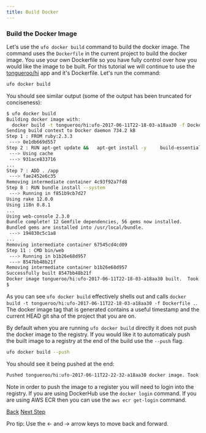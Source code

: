```yaml
---
title: Build Docker
---
```


### Build the Docker Image

Let's use the `ufo docker build` command to build the docker image. The command uses the `Dockerfile` in the current project to build the docker image.  You use your own Dockerfile so you have fully control over how you would like the image to be built.  For this tutorial we will continue to use the [tongueroo/hi](https://github.com/tongueroo/hi) app and it's Dockerfile. Let's run the command:

```sh
ufo docker build
```

You should see similar output (some of the output has been truncated for conciseness):

```sh
$ ufo docker build
Building docker image with:
  docker build -t tongueroo/hi:ufo-2017-06-11T22-18-03-a18aa30 -f Dockerfile .
Sending build context to Docker daemon 734.2 kB
Step 1 : FROM ruby:2.3.3
 ---> 0e1db669d557
Step 2 : RUN apt-get update &&   apt-get install -y     build-essential     nodejs &&   rm -rf /var/lib/apt/lists/* && apt-get clean && apt-get purge
 ---> Using cache
 ---> 931ace833716
...
Step 7 : ADD . /app
 ---> fae2452e6c35
Removing intermediate container 4c93f92a7fd8
Step 8 : RUN bundle install --system
 ---> Running in f851b9cb7d27
Using rake 12.0.0
Using i18n 0.8.1
...
Using web-console 2.3.0
Bundle complete! 12 Gemfile dependencies, 56 gems now installed.
Bundled gems are installed into /usr/local/bundle.
 ---> 194830c5c1a8
...
Removing intermediate container 67545cd4cd09
Step 11 : CMD bin/web
 ---> Running in b1b26e68d957
 ---> 8547bb48b21f
Removing intermediate container b1b26e68d957
Successfully built 8547bb48b21f
Docker image tongueroo/hi:ufo-2017-06-11T22-18-03-a18aa30 built.  Took 33s.
$
```

As you can see `ufo docker build` effectively shells out and calls `docker build -t tongueroo/hi:ufo-2017-06-11T22-18-03-a18aa30 -f Dockerfile .`.  The docker image tag that is generated contains a useful timestamp and the current HEAD git sha of the project that you are on.

By default when you are running `ufo docker build` directly it does not push the docker image to the registry.  If you would like it to automaticaly push the built image to a registry at the end of the build use the `--push` flag.

```sh
ufo docker build --push
```

You should see it being pushed at the end:

```sh
Pushed tongueroo/hi:ufo-2017-06-11T22-22-32-a18aa30 docker image. Took 9s.
```

Note in order to push the image to a register you will need to login into the registry.  If you are using DockerHub use the `docker login` command.  If you are using AWS ECR then you can use the `aws ecr get-login` command.

<a id="prev" class="btn btn-basic" href="{% link _docs/tutorial-ufo-init.md %}">Back</a>
<a id="next" class="btn btn-primary" href="{% link _docs/tutorial-ufo-tasks-build.md %}">Next Step</a>
<p class="keyboard-tip">Pro tip: Use the <- and -> arrow keys to move back and forward.</p>


